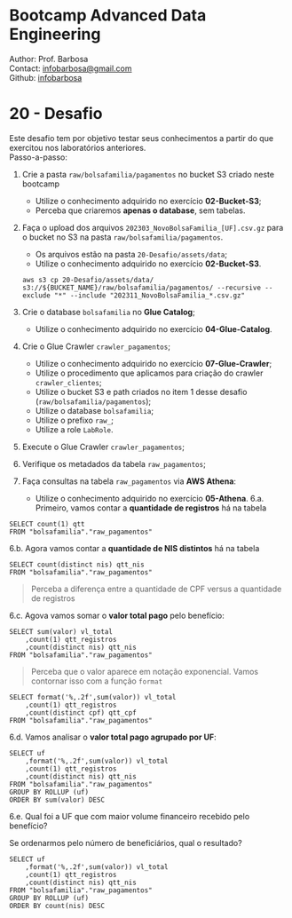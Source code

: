 # Bootcamp Advanced Data Engineering
Author: Prof. Barbosa<br>
Contact: infobarbosa@gmail.com<br>
Github: [infobarbosa](https://github.com/infobarbosa)

# 20 - Desafio

Este desafio tem por objetivo testar seus conhecimentos a partir do que exercitou nos laboratórios anteriores.<br>
Passo-a-passo:
1. Crie a pasta `raw/bolsafamilia/pagamentos` no bucket S3 criado neste bootcamp
    - Utilize o conhecimento adquirido no exercício **02-Bucket-S3**;
    - Perceba que criaremos **apenas o database**, sem tabelas.
2. Faça o upload dos arquivos `202303_NovoBolsaFamilia_[UF].csv.gz` para o bucket no S3 na pasta `raw/bolsafamilia/pagamentos`.
    - Os arquivos estão na pasta `20-Desafio/assets/data`;
    - Utilize o conhecimento adquirido no exercício **02-Bucket-S3**.
    ```
    aws s3 cp 20-Desafio/assets/data/ s3://${BUCKET_NAME}/raw/bolsafamilia/pagamentos/ --recursive --exclude "*" --include "202311_NovoBolsaFamilia_*.csv.gz"
    ```

3. Crie o database `bolsafamilia` no **Glue Catalog**;
    - Utilize o conhecimento adquirido no exercício **04-Glue-Catalog**.
4. Crie o Glue Crawler `crawler_pagamentos`;
    - Utilize o conhecimento adquirido no exercício **07-Glue-Crawler**;
    - Utilize o procedimento que aplicamos para criação do crawler `crawler_clientes`;
    - Utilize o bucket S3 e path criados no item 1 desse desafio (`raw/bolsafamilia/pagamentos`);
    - Utilize o database `bolsafamilia`;
    - Utilize o prefixo `raw_`;
    - Utilize a role `LabRole`.

5. Execute o Glue Crawler `crawler_pagamentos`;
6. Verifique os metadados da tabela `raw_pagamentos`;
7. Faça consultas na tabela `raw_pagamentos` via **AWS Athena**:
    -  Utilize o conhecimento adquirido no exercício **05-Athena**.
6.a. Primeiro, vamos contar a **quantidade de registros** há na tabela
```
SELECT count(1) qtt
FROM "bolsafamilia"."raw_pagamentos"
```

6.b. Agora vamos contar a **quantidade de NIS distintos** há na tabela
```
SELECT count(distinct nis) qtt_nis
FROM "bolsafamilia"."raw_pagamentos"
```

> Perceba a diferença entre a quantidade de CPF versus a quantidade de registros

6.c. Agova vamos somar o **valor total pago** pelo benefício:
```
SELECT sum(valor) vl_total
    ,count(1) qtt_registros
    ,count(distinct nis) qtt_nis
FROM "bolsafamilia"."raw_pagamentos"
```

> Perceba que o valor aparece em notação exponencial.
> Vamos contornar isso com a função `format`

```
SELECT format('%,.2f',sum(valor)) vl_total
    ,count(1) qtt_registros
    ,count(distinct cpf) qtt_cpf
FROM "bolsafamilia"."raw_pagamentos"
```

6.d. Vamos analisar o **valor total pago agrupado por UF**:
```
SELECT uf
    ,format('%,.2f',sum(valor)) vl_total
    ,count(1) qtt_registros
    ,count(distinct nis) qtt_nis
FROM "bolsafamilia"."raw_pagamentos"
GROUP BY ROLLUP (uf)
ORDER BY sum(valor) DESC
```

6.e. Qual foi a UF que com maior volume financeiro recebido pelo benefício?

Se ordenarmos pelo número de beneficiários, qual o resultado?
```
SELECT uf
    ,format('%,.2f',sum(valor)) vl_total
    ,count(1) qtt_registros
    ,count(distinct nis) qtt_nis
FROM "bolsafamilia"."raw_pagamentos"
GROUP BY ROLLUP (uf)
ORDER BY count(nis) DESC
```